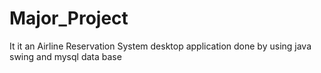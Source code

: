 # Major_Project
It it an Airline Reservation System desktop application done by using java swing and mysql data base
